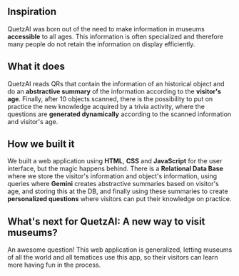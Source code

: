 ## Inspiration
QuetzAI was born out of the need to make information in museums **accessible** to all ages. This information is often specialized and therefore many people do not retain the information on display efficiently.

## What it does
QuetzAI reads QRs that contain the information of an historical object and do an **abstractive summary** of the information according to the **visitor's age**. Finally, after 10 objects scanned, there is the possibility to put on practice the new knowledge acquired by a trivia activity, where the questions are **generated dynamically** according to the scanned information and visitor's age.  

## How we built it
We built a web application using **HTML**, **CSS** and **JavaScript** for the user interface, but the magic happens behind. There is a **Relational Data Base** where we store the visitor's information and object's information, using queries where **Gemini** creates abstractive summaries based on visitor's age, and storing this at the DB, and finally using these summaries to create **personalized questions** where visitors can put their knowledge on practice.  

## What's next for QuetzAI: A new way to visit museums?
An awesome question! This web application is generalized, letting museums of all the world and all tematices use this app, so their visitors can learn more having fun in the process.
